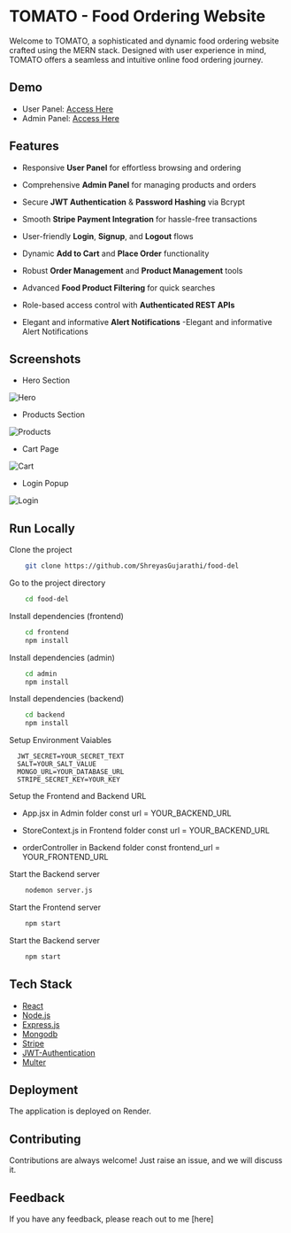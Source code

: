 # TOMATO - Food Ordering Website

Welcome to TOMATO, a sophisticated and dynamic food ordering website crafted using the MERN stack. Designed with user experience in mind, TOMATO offers a seamless and intuitive online food ordering journey.

## Demo

- User Panel: [Access Here](https://food-del-frontend-2l5h.onrender.com)
- Admin Panel: [Access Here](https://food-del-admin-0gnt.onrender.com)

## Features

- Responsive **User Panel** for effortless browsing and ordering
  
- Comprehensive **Admin Panel** for managing products and orders  
- Secure **JWT Authentication** & **Password Hashing** via Bcrypt  
- Smooth **Stripe Payment Integration** for hassle-free transactions  
- User-friendly **Login**, **Signup**, and **Logout** flows  
- Dynamic **Add to Cart** and **Place Order** functionality  
- Robust **Order Management** and **Product Management** tools  
- Advanced **Food Product Filtering** for quick searches  
- Role-based access control with **Authenticated REST APIs**  
- Elegant and informative **Alert Notifications**
-Elegant and informative Alert Notifications

## Screenshots

- Hero Section
  
![Hero](https://i.ibb.co/59cwY75/food-hero.png)

- Products Section
  
![Products](https://i.ibb.co/JnNQPyQ/food-products.png)

- Cart Page
  
![Cart](https://i.ibb.co/t2LrQ8p/food-cart.png)

- Login Popup
  
![Login](https://i.ibb.co/s6PgwkZ/food-login.png)


## Run Locally

Clone the project

```bash
    git clone https://github.com/ShreyasGujarathi/food-del
```
Go to the project directory

```bash
    cd food-del
```
Install dependencies (frontend)

```bash
    cd frontend
    npm install
```
Install dependencies (admin)

```bash
    cd admin
    npm install
```
Install dependencies (backend)

```bash
    cd backend
    npm install
```
Setup Environment Vaiables

```Make .env file in "backend" folder and store environment Variables
  JWT_SECRET=YOUR_SECRET_TEXT
  SALT=YOUR_SALT_VALUE
  MONGO_URL=YOUR_DATABASE_URL
  STRIPE_SECRET_KEY=YOUR_KEY
 ```

Setup the Frontend and Backend URL
   - App.jsx in Admin folder
      const url = YOUR_BACKEND_URL
     
  - StoreContext.js in Frontend folder
      const url = YOUR_BACKEND_URL

  - orderController in Backend folder
      const frontend_url = YOUR_FRONTEND_URL 

Start the Backend server

```bash
    nodemon server.js
```

Start the Frontend server

```bash
    npm start
```

Start the Backend server

```bash
    npm start
```
## Tech Stack
* [React](https://reactjs.org/)
* [Node.js](https://nodejs.org/en)
* [Express.js](https://expressjs.com/)
* [Mongodb](https://www.mongodb.com/)
* [Stripe](https://stripe.com/)
* [JWT-Authentication](https://jwt.io/introduction)
* [Multer](https://www.npmjs.com/package/multer)

## Deployment

The application is deployed on Render.

## Contributing

Contributions are always welcome!
Just raise an issue, and we will discuss it.

## Feedback

If you have any feedback, please reach out to me [here]
